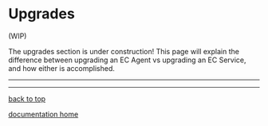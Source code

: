 # Upgrades

(WIP)

The upgrades section is under construction! This page will explain the difference between upgrading an EC Agent vs upgrading an EC Service, and how either is accomplished.

---
---

[back to top](#upgrades)

[documentation home](https://enterprise-connect.github.io/documentation/) 